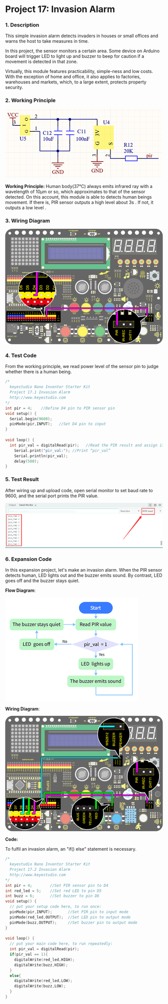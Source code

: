 # **Project 17: Invasion Alarm**

### **1. Description**
This simple invasion alarm detects invaders in houses or small offices and warns the host to take measures in time. 

In this project, the sensor monitors a certain area. Some device on Arduino board will trigger LED to light up and buzzer to beep for caution if a movement is detected in that zone. 

Virtually, this module features practicability, simple-ness and low costs. With the exception of home and office, it also applies to factories, warehouses and markets, which, to a large extent, protects property security.

### **2. Working Principle**

![por](./media/por.png)

**Working Principle:** 
Human body(37°C) always emits infrared ray with a wavelength of 10μm or so, which approximates to that of the sensor detected. 
On this account, this module is able to detects human beings movement. If there is, PIR sensor outputs a high level about 3s . If not, it outputs a low level . 

### **3. Wiring Diagram**

![15](./media/15.jpg)

### **4. Test Code**

From the working principle, we read power level of the sensor pin to judge whether there is a human being. 

```c
/*
  keyestudio Nano Inventor Starter Kit
  Project 17.1 Invasion Alarm
  http://www.keyestudio.com
*/
int pir = 4;    //Define D4 pin to PIR sensor pin
void setup() {
  Serial.begin(9600);
  pinMode(pir,INPUT);   //Set D4 pin to input
}

void loop() {
  int pir_val = digitalRead(pir); 	//Read the PIR result and assign it to pir_val
    Serial.print("pir_val:"); //Print “pir_val”
	Serial.println(pir_val);
    delay(500);
}
```

### **5. Test Result**

After wiring up and upload code, open serial monitor to set baud rate to 9600, and the serial port prints the PIR value.

![image-20230410142533565](./media/image-20230410142533565.png)

### **6. Expansion Code**

In this expansion project, let's make an invasion alarm.  When the PIR sensor detects human, LED lights out and the buzzer emits sound. By contrast, LED goes off and the buzzer stays quiet. 

**Flow Diagram**:

![171717](./media/171717.png)

**Wiring Diagram**:

![16](./media/16.jpg)

**Code:**

To fulfil an invasion alarm, an "if() else" statement is necessary. 

```c
/*
  keyestudio Nano Inventor Starter Kit
  Project 17.2 Invasion Alarm
  http://www.keyestudio.com
*/
int pir = 4;		//Set PIR sensor pin to D4
int red_led = 5;	//Set red LED to pin D5
int buzz = 6;		//Set buzzer to pin D6
void setup() {
  // put your setup code here, to run once:
  pinMode(pir,INPUT);		//Set PIR pin to input mode 
  pinMode(red_led,OUTPUT);	//Set LED pin to output mode 
  pinMode(buzz,OUTPUT);		//Set buzzer pin to output mode 
}

void loop() {
  // put your main code here, to run repeatedly:
  int pir_val = digitalRead(pir);
  if(pir_val == 1){
    digitalWrite(red_led,HIGH);
    digitalWrite(buzz,HIGH);
  }
  else{
    digitalWrite(red_led,LOW);
    digitalWrite(buzz,LOW);
  }
}
```



